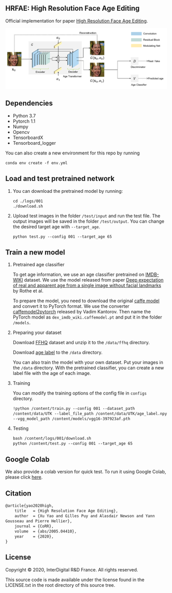 ## HRFAE: High Resolution Face Age Editing

Official implementation for paper [High Resolution Face Age Editing](https://arxiv.org/pdf/2005.04410.pdf).

![Teaser image](./arch.png)

## Dependencies

* Python 3.7
* Pytorch 1.1
* Numpy
* Opencv
* TensorboardX
* Tensorboard_logger

You can also create a new environment for this repo by running
```
conda env create -f env.yml
```

## Load and test pretrained network 

1. You can download the pretrained model by running:
    ```
    cd ./logs/001
    ./download.sh
    ```

2. Upload test images in the folder `/test/input` and run the test file. The output images will be saved in the folder `/test/output`. You can change the desired target age with `--target_age`.
    ```
    python test.py --config 001 --target_age 65
    ```

## Train a new model

1. Pretrained age classifier

    To get age information, we use an age classifier pretrained on [IMDB-WIKI](https://data.vision.ee.ethz.ch/cvl/rrothe/imdb-wiki/) dataset. We use the model released from paper [Deep expectation of real and apparent age from a single image without facial landmarks](https://data.vision.ee.ethz.ch/cvl/publications/papers/articles/eth_biwi_01299.pdf) by Rothe et al. 

    To prepare the model, you need to download the original [caffe model](https://data.vision.ee.ethz.ch/cvl/rrothe/imdb-wiki/static/dex_imdb_wiki.caffemodel) and convert it to PyTorch format. We use the converter [caffemodel2pytorch](https://github.com/vadimkantorov/caffemodel2pytorch) released by Vadim Kantorov. Then name the PyTorch model as `dex_imdb_wiki.caffemodel.pt` and put it in the folder `/models`.


2. Preparing your dataset

    Download [FFHQ](https://github.com/NVlabs/ffhq-dataset) dataset and unzip it to the `/data/ffhq` directory. 
    
    Download [age label](https://partage.imt.fr/index.php/s/DbSk4HzFkeCYXDt) to the `/data` directory.

    You can also train the model with your own dataset. Put your images in the `/data` directory. With the pretrained classifier, you can create a new label file with the age of each image. 

3. Training
    
    You can modify the training options of the config file in `configs` directory.
    ```
    !python /content/train.py --config 001 --dataset_path /content/data/UTK --label_file_path /content/data/UTK/age_label.npy --vgg_model_path /content/models/vgg16-397923af.pth
    ```
4. Testing
    ```
    bash /content/logs/001/download.sh
    python /content/test.py --config 001 --target_age 65
    ```

## Google Colab

We also provide a colab version for quick test. To run it using Google Colab, please click [here](https://colab.research.google.com/github/InterDigitalInc/HRFAE/blob/master/test.ipynb). 

## Citation
```
@article{yao2020high,
    title   = {High Resolution Face Age Editing},
    author  = {Xu Yao and Gilles Puy and Alasdair Newson and Yann Gousseau and Pierre Hellier},
    journal = {CoRR},
    volume  = {abs/2005.04410},
    year    = {2020},
}
```
## License

Copyright © 2020, InterDigital R&D France. All rights reserved.

This source code is made available under the license found in the LICENSE.txt in the root directory of this source tree.





